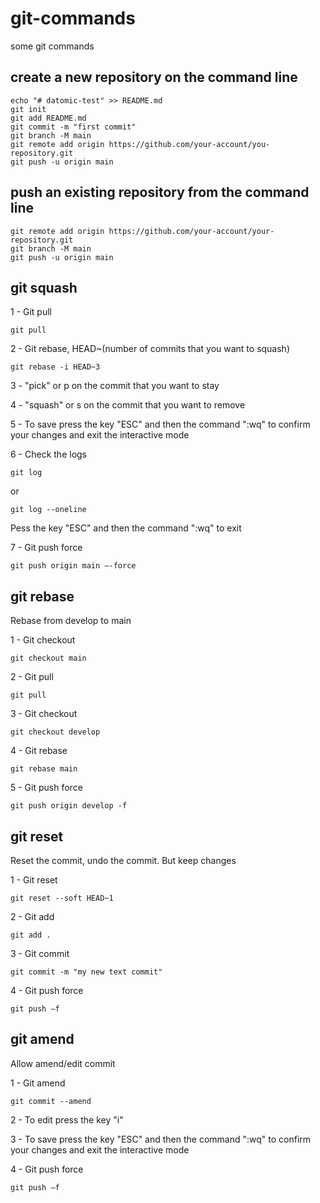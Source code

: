 # git-commands
some git commands

## create a new repository on the command line
```
echo "# datomic-test" >> README.md
git init
git add README.md
git commit -m "first commit"
git branch -M main
git remote add origin https://github.com/your-account/you-repository.git
git push -u origin main
```


## push an existing repository from the command line
```
git remote add origin https://github.com/your-account/your-repository.git
git branch -M main
git push -u origin main
```


## git squash

1 - Git pull
```
git pull
```

2 - Git rebase, HEAD~(number of commits that you want to squash)
```
git rebase -i HEAD~3
```

3 - "pick" or p on the commit that you want to stay

4 - "squash" or s on the commit that you want to remove

5 - To save press the key "ESC" and then the command ":wq" to confirm your changes and exit the interactive mode

6 - Check the logs
```
git log
```
or

```
git log --oneline
```
Pess the key "ESC" and then the command ":wq" to exit

7 - Git push force
```
git push origin main –-force
```


## git rebase
Rebase from develop to main

1 - Git checkout
```
git checkout main
```

2 - Git pull
```
git pull
```

3 - Git checkout
```
git checkout develop
```

4 - Git rebase
```
git rebase main
```

5 - Git push force
```
git push origin develop -f
```


## git reset
Reset the commit, undo the commit. But keep  changes

1 - Git reset
```
git reset --soft HEAD~1
```

2 - Git add
```
git add .
```

3 - Git commit
```
git commit -m "my new text commit"
```

4 - Git push force
```
git push –f
```


## git amend
Allow amend/edit commit

1 - Git amend
```
git commit --amend
```

2 - To edit press the key "i"

3 - To save press the key "ESC" and then the command ":wq" to confirm your changes and exit the interactive mode

4 - Git push force
```
git push –f
```
